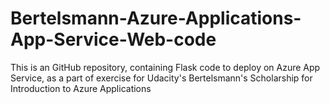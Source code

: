 # Bertelsmann-Azure-Applications-App-Service-Web-code
This is an GitHub repository, containing Flask code to deploy on Azure App Service, as a part of exercise for Udacity's Bertelsmann's Scholarship for Introduction to Azure Applications
